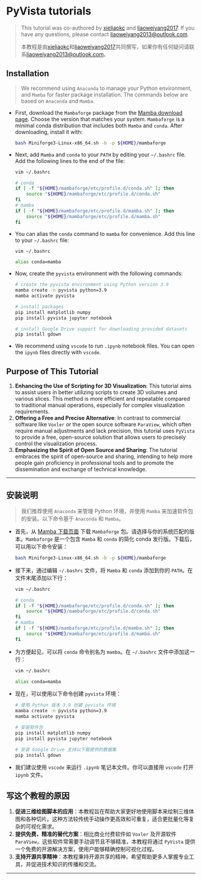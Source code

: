 # PyVista tutorials

> This tutorial was co-authored by [xieliaokc](https://github.com/xieliaokc) and [liaoweiyang2017](https://github.com/liaoweiyang2017). If you have any questions, please contact [liaoweiyang2013@outlook.com](mailto:liaoweiyang2013@outlook.com).
>
> 本教程是由[xieliaokc](https://github.com/xieliaokc)和[liaoweiyang2017](https://github.com/liaoweiyang2017)共同撰写，如果你有任何疑问请联系[liaoweiyang2013@outlook.com]([mailto:liaoweiyang2013@outlook.com])。

## Installation

> We recommend using `Anaconda` to manage your Python environment, and `Mamba` for faster package installation. The commands below are based on `Anaconda` and `Mamba`.

- First, download the `Mambaforge` package from the [Mamba download page](https://github.com/conda-forge/miniforge#mambaforge). Choose the version that matches your system. `Mambaforge` is a minimal conda distribution that includes both `Mamba` and `conda`. After downloading, install it with:

  ```bash
  bash Miniforge3-Linux-x86_64.sh -b -p ${HOME}/mambaforge
  ```

- Next, add `Mamba` and `conda` to your `PATH` by editing your `~/.bashrc` file. Add the following lines to the end of the file:

  ```bash
  vim ~/.bashrc
  
  # conda
  if [ -f "${HOME}/mambaforge/etc/profile.d/conda.sh" ]; then
      source "${HOME}/mambaforge/etc/profile.d/conda.sh"
  fi
  # mamba
  if [ -f "${HOME}/mambaforge/etc/profile.d/mamba.sh" ]; then
      source "${HOME}/mambaforge/etc/profile.d/mamba.sh"
  fi
  ```

- You can alias the `conda` command to `mamba` for convenience. Add this line to your `~/.bashrc` file:

  ```bash
  vim ~/.bashrc
  
  alias conda=mamba
  ```

- Now, create the `pyvista` environment with the following commands:

  ```bash
  # create the pyvista environment using Python version 3.9
  mamba create -n pyvista python=3.9
  mamba activate pyvista
  
  # install packages
  pip install matplotlib numpy
  pip install pyvista jupyter notebook
  
  # install Google Drive support for downloading provided datasets
  pip install gdown
  ```

- We recommend using `vscode` to run `.ipynb` notebook files. You can open the `ipynb` files directly with `vscode`.

## Purpose of This Tutorial

1. **Enhancing the Use of Scripting for 3D Visualization**: This tutorial aims to assist users in better utilizing scripts to create 3D volumes and various slices. This method is more efficient and repeatable compared to traditional manual operations, especially for complex visualization requirements.
2. **Offering a Free and Precise Alternative**: In contrast to commercial software like `Voxler` or the open source software `ParaView`, which often require manual adjustments and lack precision, this tutorial uses `PyVista` to provide a free, open-source solution that allows users to precisely control the visualization process.
3. **Emphasizing the Spirit of Open Source and Sharing**: The tutorial embraces the spirit of open-source and sharing, intending to help more people gain proficiency in professional tools and to promote the dissemination and exchange of technical knowledge.

---

## 安装说明

> 我们推荐使用 `Anaconda` 来管理 Python 环境，并使用 `Mamba` 来加速软件包的安装。以下命令基于 `Anaconda` 和 `Mamba`。

- 首先，从 [Mamba 下载页面](https://github.com/conda-forge/miniforge#mambaforge) 下载 `Mambaforge` 包。请选择与你的系统匹配的版本。`Mambaforge` 是一个包含 `Mamba` 和 `conda` 的简化 conda 发行版。下载后，可以用以下命令安装：

  ```bash
  bash Miniforge3-Linux-x86_64.sh -b -p ${HOME}/mambaforge
  ```

- 接下来，通过编辑 `~/.bashrc` 文件，将 `Mamba` 和 `conda` 添加到你的 `PATH`。在文件末尾添加以下行：

  ```bash
  vim ~/.bashrc
  
  # conda
  if [ -f "${HOME}/mambaforge/etc/profile.d/conda.sh" ]; then
      source "${HOME}/mambaforge/etc/profile.d/conda.sh"
  fi
  # mamba
  if [ -f "${HOME}/mambaforge/etc/profile.d/mamba.sh" ]; then
      source "${HOME}/mambaforge/etc/profile.d/mamba.sh"
  fi
  ```

- 为方便起见，可以将 `conda` 命令别名为 `mamba`。在 `~/.bashrc` 文件中添加这一行：

  ```bash
  vim ~/.bashrc
  
  alias conda=mamba
  ```

- 现在，可以使用以下命令创建 `pyvista` 环境：

  ```bash
  # 使用 Python 版本 3.9 创建 pyvista 环境
  mamba create -n pyvista python=3.9
  mamba activate pyvista
  
  # 安装软件包
  pip install matplotlib numpy
  pip install pyvista jupyter notebook
  
  # 安装 Google Drive 支持以下载提供的数据集
  pip install gdown
  ```

- 我们建议使用 `vscode` 来运行 `.ipynb` 笔记本文件。你可以直接用 `vscode` 打开 `ipynb` 文件。

## 写这个教程的原因

1. **促进三维绘图脚本的应用**：本教程旨在帮助大家更好地使用脚本来绘制三维体图和各种切片。这种方法较传统手动操作更高效和可重复，适合更批量化等复杂的可视化需求。
2. **提供免费、精准的替代方案**：相比商业付费软件如 `Voxler` 及开源软件 `ParaView`，这些软件常需要手动调节且不够精准，本教程将通过 `PyVista` 提供一个免费的开源解决方案，使用户能够精确控制可视化过程。
3. **支持开源共享精神**：本教程秉持开源共享的精神，希望帮助更多人掌握专业工具，并促进技术知识的传播和交流。

---
